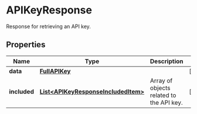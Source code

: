 

# APIKeyResponse

Response for retrieving an API key.

## Properties

Name | Type | Description | Notes
------------ | ------------- | ------------- | -------------
**data** | [**FullAPIKey**](FullAPIKey.md) |  |  [optional]
**included** | [**List&lt;APIKeyResponseIncludedItem&gt;**](APIKeyResponseIncludedItem.md) | Array of objects related to the API key. |  [optional]



